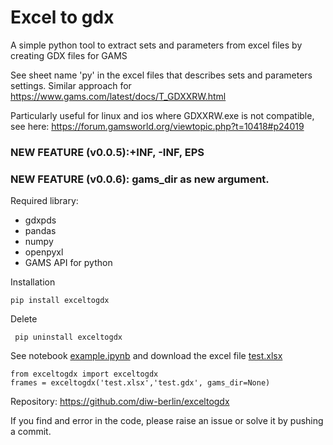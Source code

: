 # Excel to gdx
A simple python tool to extract sets and parameters from excel files by creating GDX files for GAMS

See sheet name 'py' in the excel files that describes sets and parameters settings. Similar approach for https://www.gams.com/latest/docs/T_GDXXRW.html

Particularly useful for linux and ios where GDXXRW.exe is not compatible, see here: https://forum.gamsworld.org/viewtopic.php?t=10418#p24019

### NEW FEATURE (v0.0.5):+INF, -INF, EPS

### NEW FEATURE (v0.0.6): gams_dir as new argument. 

Required library:
 - gdxpds
 - pandas
 - numpy
 - openpyxl
 - GAMS API for python
 
Installation
 
    pip install exceltogdx
 
Delete
 
     pip uninstall exceltogdx

See notebook [example.ipynb](https://github.com/diw-berlin/exceltogdx/tree/master/notebooks) and download the excel file [test.xlsx](https://github.com/diw-berlin/exceltogdx/tree/master/notebooks)

```
from exceltogdx import exceltogdx
frames = exceltogdx('test.xlsx','test.gdx', gams_dir=None)
```

Repository: https://github.com/diw-berlin/exceltogdx


If you find and error in the code, please raise an issue or solve it by pushing a commit.
